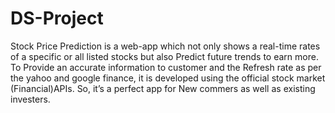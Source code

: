 # DS-Project

Stock Price Prediction is a web-app which not only shows a real-time rates of a specific or all listed
stocks but also Predict future trends to earn more. To Provide an accurate information to customer
and the Refresh rate as per the yahoo and google finance, it is developed using the official stock
market (Financial)APIs. So, it’s a perfect app for New commers as well as existing investers.
